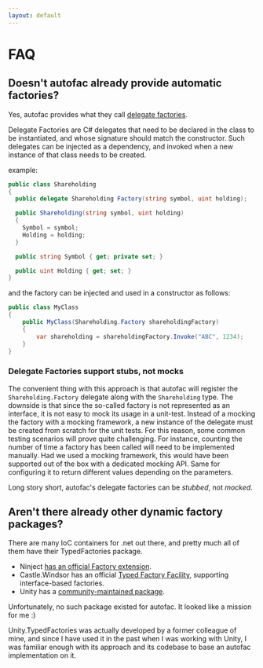 ```yaml
---
layout: default
---
```

# FAQ

## Doesn't autofac already provide automatic factories?
Yes, autofac provides what they call [delegate factories](http://autofac.readthedocs.io/en/latest/advanced/delegate-factories.html).

Delegate Factories are C# delegates that need to be declared in the class to be instantiated, and whose signature should match the constructor. Such delegates can be injected as a dependency, and invoked when a new instance of that class needs to be created.

example:
```csharp
public class Shareholding
{
  public delegate Shareholding Factory(string symbol, uint holding);

  public Shareholding(string symbol, uint holding)
  {
    Symbol = symbol;
    Holding = holding;
  }

  public string Symbol { get; private set; }

  public uint Holding { get; set; }
}
```
and the factory can be injected and used in a constructor as follows:

```csharp
public class MyClass
{
	public MyClass(Shareholding.Factory shareholdingFactory)
	{
		var shareholding = shareholdingFactory.Invoke("ABC", 1234);
	}
}
```
### Delegate Factories support stubs, not mocks
The convenient thing with this approach is that autofac will register the ``Shareholding.Factory`` delegate along with the ``Shareholding`` type. The downside is that since the so-called factory is not represented as an interface, it is not easy to mock its usage in a unit-test. Instead of a mocking the factory with a mocking framework, a new instance of the delegate must be created from scratch for the unit tests. For this reason, some common testing scenarios will prove quite challenging. For instance, counting the number of time a factory has been called will need to be implemented manually. Had we used a mocking framework, this would have been supported out of the box with a dedicated mocking API. Same for configuring it to return different values depending on the parameters.

Long story short, autofac's delegate factories can be _stubbed_, not _mocked_.

## Aren't there already other dynamic factory packages?
There are many IoC containers for .net out there, and pretty much all of them have their TypedFactories package.
- Ninject [has an official Factory extension](https://github.com/ninject/Ninject.Extensions.Factory).
- Castle.Windsor has an official [Typed Factory Facility](https://github.com/castleproject/Windsor/blob/master/docs/typed-factory-facility-interface-based.md), supporting interface-based factories.
- Unity has a [community-maintained package](https://github.com/PombeirP/Unity.TypedFactories).

Unfortunately, no such package existed for autofac. It looked like a mission for me :)

Unity.TypedFactories was actually developed by a former colleague of mine, and since I have used it in the past when I was working with Unity, I was familiar enough with its approach and its codebase to base an autofac implementation on it.
